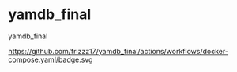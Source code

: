 # yamdb_final
yamdb_final

https://github.com/frizzz17/yamdb_final/actions/workflows/docker-compose.yaml/badge.svg
